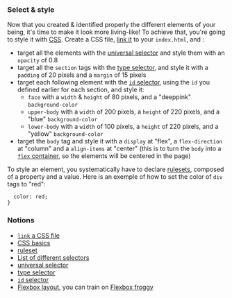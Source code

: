 ### Select & style

Now that you created & identified properly the different elements of your being, it's time to make it look more living-like! To achieve that, you're going to style it with [CSS](https://developer.mozilla.org/en-US/docs/Web/CSS).
Create a CSS file, [link it](https://developer.mozilla.org/en-US/docs/Web/HTML/Element/link#including_a_stylesheet) to your `index.html`, and :

- target all the elements with the [universal selector](https://developer.mozilla.org/en-US/docs/Web/CSS/Universal_selectors) and style them with an `opacity` of 0.8
- target all the `section` tags with the [type selector](https://developer.mozilla.org/en-US/docs/Web/CSS/Type_selectors), and style it with a `padding` of 20 pixels and a `margin` of 15 pixels
- target each following element with the [`id` selector](https://developer.mozilla.org/en-US/docs/Web/CSS/ID_selectors), using the `id` you defined earlier for each section, and style it:
  - `face` with a `width` & `height` of 80 pixels, and a "deeppink" `background-color`
  - `upper-body` with a `width` of 200 pixels, a `height` of 220 pixels, and a "blue" `background-color`
  - `lower-body` with a `width` of 100 pixels, a `height` of 220 pixels, and a "yellow" `background-color`
- target the `body` tag and style it with a `display` at "flex", a `flex-direction` at "column" and a `align-items` at "center" (this is to turn the `body` into a [`flex` container](https://developer.mozilla.org/en-US/docs/Web/CSS/CSS_Flexible_Box_Layout/Basic_Concepts_of_Flexbox), so the elements will be centered in the page)

To style an element, you systematically have to declare [rulesets](https://developer.mozilla.org/en-US/docs/Learn/Getting_started_with_the_web/CSS_basics#anatomy_of_a_css_ruleset), composed of a property and a value.
Here is an exemple of how to set the color of `div` tags to "red":

```div {
  color: red;
}
```

### Notions

- [`link` a CSS file](https://developer.mozilla.org/en-US/docs/Web/HTML/Element/link#including_a_stylesheet)
- [CSS basics](https://developer.mozilla.org/en-US/docs/Learn/Getting_started_with_the_web/CSS_basics)
- [ruleset](https://developer.mozilla.org/en-US/docs/Learn/Getting_started_with_the_web/CSS_basics#anatomy_of_a_css_ruleset)
- [List of different selectors](https://developer.mozilla.org/en-US/docs/Learn/Getting_started_with_the_web/CSS_basics#different_types_of_selectors)
- [universal selector](https://developer.mozilla.org/en-US/docs/Web/CSS/Universal_selectors)
- [type selector](https://developer.mozilla.org/en-US/docs/Web/CSS/Type_selectors)
- [`id` selector](https://developer.mozilla.org/en-US/docs/Web/CSS/ID_selectors)
- [Flexbox layout](https://developer.mozilla.org/en-US/docs/Web/CSS/CSS_Flexible_Box_Layout/Basic_Concepts_of_Flexbox), you can train on [Flexbox froggy](https://flexboxfroggy.com/)

